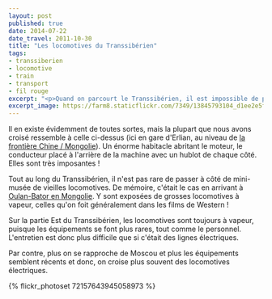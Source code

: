 ```yaml
---
layout: post
published: true
date: 2014-07-22
date_travel: 2011-10-30
title: "Les locomotives du Transsibérien"
tags:
- transsiberien
- locomotive
- train
- transport
- fil rouge
excerpt: "<p>Quand on parcourt le Transsibérien, il est impossible de passer à côté de ces énormes locomotives tractant des dizaines de wagons tout au long de la Sibérie.</p><p>Comme <a href='/les-bagnoles-russes'>les UAZ</a>, je me suis pris d'une courte passion pour les différentes locomotives qu'on a croisées sur notre chemin: il y en avait de toutes sortes, à vapeur, électriques...</p>"
excerpt_image: https://farm8.staticflickr.com/7349/13845793104_d1ee2e5f8a_c.jpg
---
```


Il en existe évidemment de toutes sortes, mais la plupart que nous avons croisé ressemble à celle ci-dessus (ici en gare d'Erlian, au niveau de [la frontière Chine / Mongolie](/les-frontieres-mongole-et-russe)). Un énorme habitacle abritant le moteur, le conducteur placé à l'arrière de la machine avec un hublot de chaque côté. Elles sont très imposantes !

Tout au long du Transsibérien, il n'est pas rare de passer à côté de mini-musée de vieilles locomotives. De mémoire, c'était le cas en arrivant à [Oulan-Bator en Mongolie](/la-mongolie). Y sont exposées de grosses locomotives à vapeur, celles qu'on foit généralement dans les films de Western !

Sur la partie Est du Transsibérien, les locomotives sont toujours à vapeur, puisque les équipements se font plus rares, tout comme le personnel. L'entretien est donc plus difficile que si c'était des lignes électriques.

Par contre, plus on se rapproche de Moscou et plus les équipements semblent récents et donc, on croise plus souvent des locomotives électriques.

{% flickr_photoset 72157643945058973 %}
